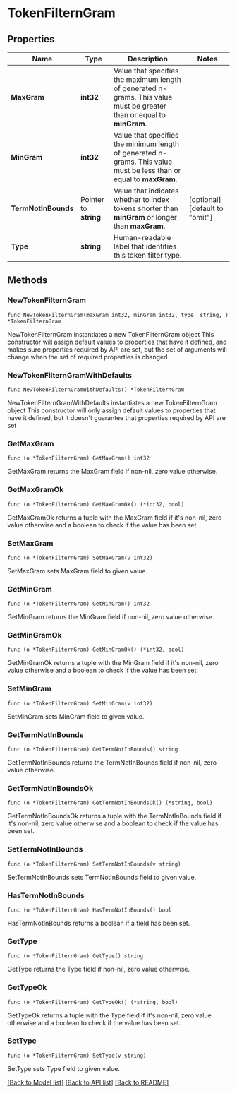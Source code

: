 # TokenFilternGram

## Properties

Name | Type | Description | Notes
------------ | ------------- | ------------- | -------------
**MaxGram** | **int32** | Value that specifies the maximum length of generated n-grams. This value must be greater than or equal to **minGram**. | 
**MinGram** | **int32** | Value that specifies the minimum length of generated n-grams. This value must be less than or equal to **maxGram**. | 
**TermNotInBounds** | Pointer to **string** | Value that indicates whether to index tokens shorter than **minGram** or longer than **maxGram**. | [optional] [default to "omit"]
**Type** | **string** | Human-readable label that identifies this token filter type. | 

## Methods

### NewTokenFilternGram

`func NewTokenFilternGram(maxGram int32, minGram int32, type_ string, ) *TokenFilternGram`

NewTokenFilternGram instantiates a new TokenFilternGram object
This constructor will assign default values to properties that have it defined,
and makes sure properties required by API are set, but the set of arguments
will change when the set of required properties is changed

### NewTokenFilternGramWithDefaults

`func NewTokenFilternGramWithDefaults() *TokenFilternGram`

NewTokenFilternGramWithDefaults instantiates a new TokenFilternGram object
This constructor will only assign default values to properties that have it defined,
but it doesn't guarantee that properties required by API are set

### GetMaxGram

`func (o *TokenFilternGram) GetMaxGram() int32`

GetMaxGram returns the MaxGram field if non-nil, zero value otherwise.

### GetMaxGramOk

`func (o *TokenFilternGram) GetMaxGramOk() (*int32, bool)`

GetMaxGramOk returns a tuple with the MaxGram field if it's non-nil, zero value otherwise
and a boolean to check if the value has been set.

### SetMaxGram

`func (o *TokenFilternGram) SetMaxGram(v int32)`

SetMaxGram sets MaxGram field to given value.


### GetMinGram

`func (o *TokenFilternGram) GetMinGram() int32`

GetMinGram returns the MinGram field if non-nil, zero value otherwise.

### GetMinGramOk

`func (o *TokenFilternGram) GetMinGramOk() (*int32, bool)`

GetMinGramOk returns a tuple with the MinGram field if it's non-nil, zero value otherwise
and a boolean to check if the value has been set.

### SetMinGram

`func (o *TokenFilternGram) SetMinGram(v int32)`

SetMinGram sets MinGram field to given value.


### GetTermNotInBounds

`func (o *TokenFilternGram) GetTermNotInBounds() string`

GetTermNotInBounds returns the TermNotInBounds field if non-nil, zero value otherwise.

### GetTermNotInBoundsOk

`func (o *TokenFilternGram) GetTermNotInBoundsOk() (*string, bool)`

GetTermNotInBoundsOk returns a tuple with the TermNotInBounds field if it's non-nil, zero value otherwise
and a boolean to check if the value has been set.

### SetTermNotInBounds

`func (o *TokenFilternGram) SetTermNotInBounds(v string)`

SetTermNotInBounds sets TermNotInBounds field to given value.

### HasTermNotInBounds

`func (o *TokenFilternGram) HasTermNotInBounds() bool`

HasTermNotInBounds returns a boolean if a field has been set.

### GetType

`func (o *TokenFilternGram) GetType() string`

GetType returns the Type field if non-nil, zero value otherwise.

### GetTypeOk

`func (o *TokenFilternGram) GetTypeOk() (*string, bool)`

GetTypeOk returns a tuple with the Type field if it's non-nil, zero value otherwise
and a boolean to check if the value has been set.

### SetType

`func (o *TokenFilternGram) SetType(v string)`

SetType sets Type field to given value.



[[Back to Model list]](../README.md#documentation-for-models) [[Back to API list]](../README.md#documentation-for-api-endpoints) [[Back to README]](../README.md)


